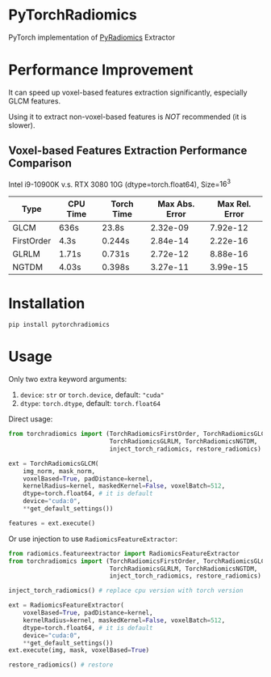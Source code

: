 # PyTorchRadiomics

PyTorch implementation of [PyRadiomics](https://github.com/AIM-Harvard/pyradiomics) Extractor

# Performance Improvement

It can speed up voxel-based features extraction significantly, especially GLCM features.

Using it to extract non-voxel-based features is *NOT* recommended (it is slower).

## Voxel-based Features Extraction Performance Comparison
Intel i9-10900K v.s. RTX 3080 10G (dtype=torch.float64), Size=$16^3$

|Type|CPU Time|Torch Time|Max Abs. Error|Max Rel. Error|
|-|-|-|-|-|
GLCM|636s|23.8s|2.32e-09|7.92e-12|
FirstOrder|4.3s|0.244s|2.84e-14|2.22e-16|
GLRLM|1.71s|0.731s|2.72e-12|8.88e-16|
NGTDM|4.03s|0.398s|3.27e-11|3.99e-15|

# Installation
```
pip install pytorchradiomics
```

# Usage

Only two extra keyword arguments:
1. `device`: `str` or `torch.device`, default: `"cuda"`
2. `dtype`: `torch.dtype`, default: `torch.float64`

Direct usage:
```python
from torchradiomics import (TorchRadiomicsFirstOrder, TorchRadiomicsGLCM,
                            TorchRadiomicsGLRLM, TorchRadiomicsNGTDM,
                            inject_torch_radiomics, restore_radiomics)

ext = TorchRadiomicsGLCM(
    img_norm, mask_norm,
    voxelBased=True, padDistance=kernel,
    kernelRadius=kernel, maskedKernel=False, voxelBatch=512,
    dtype=torch.float64, # it is default
    device="cuda:0",
    **get_default_settings())

features = ext.execute()
```

Or use injection to use `RadiomicsFeatureExtractor`:

```python
from radiomics.featureextractor import RadiomicsFeatureExtractor
from torchradiomics import (TorchRadiomicsFirstOrder, TorchRadiomicsGLCM,
                            TorchRadiomicsGLRLM, TorchRadiomicsNGTDM,
                            inject_torch_radiomics, restore_radiomics)

inject_torch_radiomics() # replace cpu version with torch version

ext = RadiomicsFeatureExtractor(
    voxelBased=True, padDistance=kernel,
    kernelRadius=kernel, maskedKernel=False, voxelBatch=512,
    dtype=torch.float64, # it is default
    device="cuda:0",
    **get_default_settings())
ext.execute(img, mask, voxelBased=True)

restore_radiomics() # restore
```
